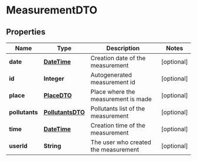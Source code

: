 
# MeasurementDTO

## Properties
Name | Type | Description | Notes
------------ | ------------- | ------------- | -------------
**date** | [**DateTime**](DateTime.md) | Creation date of the measurement |  [optional]
**id** | **Integer** | Autogenerated measurement id |  [optional]
**place** | [**PlaceDTO**](PlaceDTO.md) | Place where the measurement is made |  [optional]
**pollutants** | [**PollutantsDTO**](PollutantsDTO.md) | Pollutants list of the measurement |  [optional]
**time** | [**DateTime**](DateTime.md) | Creation time of the measurement |  [optional]
**userId** | **String** | The user who created the measurement |  [optional]



